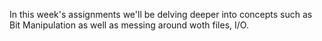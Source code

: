 In this week's assignments we'll be delving deeper into concepts such as Bit Manipulation as well as messing around woth files, I/O.
